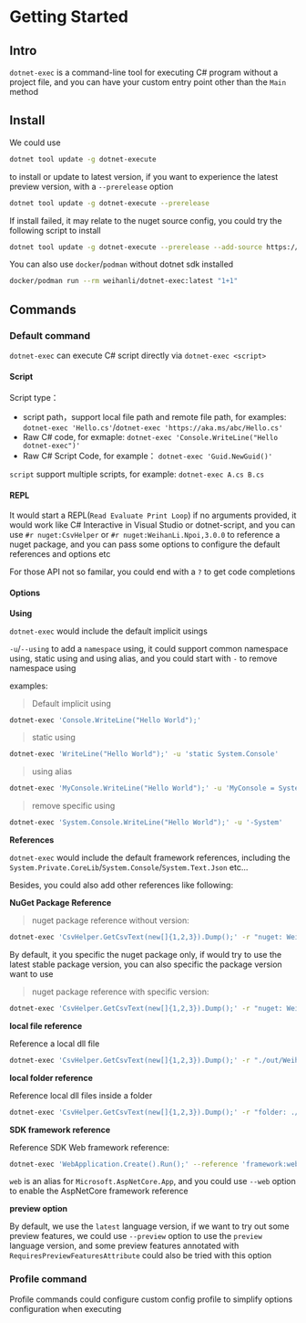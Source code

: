 # Getting Started

## Intro

`dotnet-exec` is a command-line tool for executing C# program without a project file, and you can have your custom entry point other than the `Main` method

## Install

We could use

```sh
dotnet tool update -g dotnet-execute
```

to install or update to latest version, if you want to experience the latest preview version, with a `--prerelease` option

```sh
dotnet tool update -g dotnet-execute --prerelease
```

If install failed, it may relate to the nuget source config, you could try the following script to install

```sh
dotnet tool update -g dotnet-execute --prerelease --add-source https://api.nuget.org/v3/index.json --ignore-failed-sources
```

You can also use `docker`/`podman` without dotnet sdk installed

```sh
docker/podman run --rm weihanli/dotnet-exec:latest "1+1"
```

## Commands

### Default command

`dotnet-exec` can execute C# script directly via `dotnet-exec <script>` 

#### Script

Script type：

- script path，support local file path and remote file path, for examples: `dotnet-exec 'Hello.cs'`/`dotnet-exec 'https://aka.ms/abc/Hello.cs'`
- Raw C# code, for exmaple: `dotnet-exec 'Console.WriteLine("Hello dotnet-exec")'`
- Raw C# Script Code, for example： `dotnet-exec 'Guid.NewGuid()'`

`script` support multiple scripts, for example: `dotnet-exec A.cs B.cs`

#### REPL

It would start a REPL(`Read Evaluate Print Loop`) if no arguments provided, it would work like C# Interactive in Visual Studio or dotnet-script, and you can use `#r nuget:CsvHelper` or `#r nuget:WeihanLi.Npoi,3.0.0` to reference a nuget package, and you can pass some options to configure the default references and options etc

For those API not so familar, you could end with a `?` to get code completions

#### Options

**Using**

`dotnet-exec` would include the default implicit usings

`-u`/`--using` to add a `namespace` using, it could support common namespace using, static using and using alias, and you could start with `-` to remove namespace using

examples:

> Default implicit using

```sh
dotnet-exec 'Console.WriteLine("Hello World");'
```

> static using

```sh
dotnet-exec 'WriteLine("Hello World");' -u 'static System.Console'
```

> using alias

```sh
dotnet-exec 'MyConsole.WriteLine("Hello World");' -u 'MyConsole = System.Console'
```

> remove specific using

```sh
dotnet-exec 'System.Console.WriteLine("Hello World");' -u '-System'
```

**References**

`dotnet-exec` would include the default framework references, including the `System.Private.CoreLib`/`System.Console`/`System.Text.Json` etc...

Besides, you could also add other references like following:

**NuGet Package Reference**

> nuget package reference without version:

```sh
dotnet-exec 'CsvHelper.GetCsvText(new[]{1,2,3}).Dump();' -r "nuget: WeihanLi.Npoi" -u "WeihanLi.Npoi"
```

By default, it you specific the nuget package only, if would try to use the latest stable package version, you can also specific the package version want to use

> nuget package reference with specific version:

```sh
dotnet-exec 'CsvHelper.GetCsvText(new[]{1,2,3}).Dump();' -r "nuget: WeihanLi.Npoi,3.0.0" -u "WeihanLi.Npoi"
```

**local file reference**

Reference a local dll file

```sh
dotnet-exec 'CsvHelper.GetCsvText(new[]{1,2,3}).Dump();' -r "./out/WeihanLi.Npoi.dll" -u "WeihanLi.Npoi"
```

**local folder reference**

Reference local dll files inside a folder

```sh
dotnet-exec 'CsvHelper.GetCsvText(new[]{1,2,3}).Dump();' -r "folder: ./out" -u "WeihanLi.Npoi"
```

**SDK framework reference**

Reference SDK Web framework reference:

```sh
dotnet-exec 'WebApplication.Create().Run();' --reference 'framework:web'
```

`web` is an alias for `Microsoft.AspNetCore.App`, and you could use `--web` option to enable the AspNetCore framework reference

**preview option**

By default, we use the `latest` language version, if we want to try out some preview features, we could use `--preview` option to use the `preview` language version,
and some preview features annotated with `RequiresPreviewFeaturesAttribute` could also be tried with this option

### Profile command

Profile commands could configure custom config profile to simplify options configuration when executing
